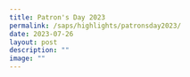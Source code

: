 ```yaml
---
title: Patron's Day 2023
permalink: /saps/highlights/patronsday2023/
date: 2023-07-26
layout: post
description: ""
image: ""
---
```

